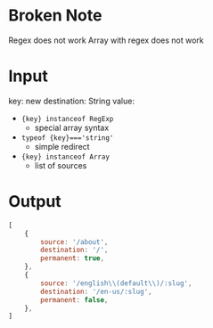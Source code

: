 # Broken Note
Regex does not work
Array with regex does not work


# Input
key: new destination: String
value:
* `{key} instanceof RegExp`
    * special array syntax
* `typeof {key}==='string'`
    * simple redirect
* `{key} instanceof Array`
    * list of sources

# Output
```js
[
    {
        source: '/about',
        destination: '/',
        permanent: true,
    },
    {
        source: '/english\\(default\\)/:slug',
        destination: '/en-us/:slug',
        permanent: false,
    },
]
```
